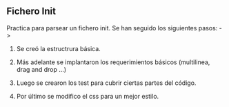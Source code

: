 Fichero Init
------------------------------

Practica para parsear un fichero init. Se han seguido los siguientes pasos: ->

1) Se creó la estructrura básica. 

2) Más adelante se implantaron los requerimientos básicos (multilinea, drag and drop ...)

3) Luego se crearon los test para cubrir ciertas partes del código.

4) Por último se modifico el css para un mejor estilo.
